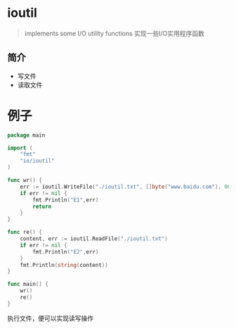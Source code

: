 # ioutil

> implements some I/O utility functions
> 实现一些I/O实用程序函数

## 简介

- 写文件
- 读取文件

# 例子

```go
package main

import (
	"fmt"
	"io/ioutil"
)

func wr() {
	err := ioutil.WriteFile("./ioutil.txt", []byte("www.baidu.com"), 0666)
	if err != nil {
		fmt.Println("E1",err)
		return
	}
}

func re() {
	content, err := ioutil.ReadFile("./ioutil.txt")
	if err != nil {
		fmt.Println("E2",err)
	}
	fmt.Println(string(content))
}

func main() {
	wr()
	re()
}
```

执行文件，便可以实现读写操作